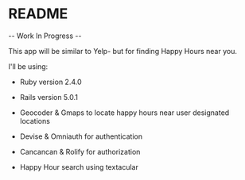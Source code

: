 # README

-- Work In Progress --

This app will be similar to Yelp- but for finding Happy Hours near you. 

I'll be using:

* Ruby version 2.4.0

* Rails version 5.0.1

* Geocoder & Gmaps to locate happy hours near user designated locations

* Devise & Omniauth for authentication

* Cancancan & Rolify for authorization

* Happy Hour search using textacular
